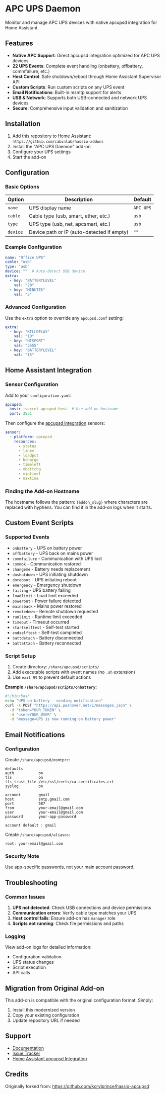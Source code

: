 # APC UPS Daemon

Monitor and manage APC UPS devices with native apcupsd integration for Home Assistant.

## Features

- **Native APC Support**: Direct apcupsd integration optimized for APC UPS devices
- **22 UPS Events**: Complete event handling (onbattery, offbattery, commfailure, etc.)
- **Host Control**: Safe shutdown/reboot through Home Assistant Supervisor API
- **Custom Scripts**: Run custom scripts on any UPS event
- **Email Notifications**: Built-in msmtp support for alerts
- **USB & Network**: Supports both USB-connected and network UPS devices
- **Secure**: Comprehensive input validation and sanitization

## Installation

1. Add this repository to Home Assistant: `https://github.com/cabinlab/hassio-addons`
2. Install the "APC UPS Daemon" add-on
3. Configure your UPS settings
4. Start the add-on

## Configuration

### Basic Options

| Option | Description | Default |
|--------|-------------|---------|
| `name` | UPS display name | `APC UPS` |
| `cable` | Cable type (usb, smart, ether, etc.) | `usb` |
| `type` | UPS type (usb, net, apcsmart, etc.) | `usb` |
| `device` | Device path or IP (auto-detected if empty) | `""` |

### Example Configuration

```yaml
name: "Office UPS"
cable: "usb"
type: "usb"
device: ""  # Auto-detect USB device
extra:
  - key: "BATTERYLEVEL"
    val: "20"
  - key: "MINUTES"
    val: "5"
```

### Advanced Configuration

Use the `extra` option to override any `apcupsd.conf` setting:

```yaml
extra:
  - key: "KILLDELAY"
    val: "10"
  - key: "NISPORT" 
    val: "5555"
  - key: "BATTERYLEVEL"
    val: "15"
```

## Home Assistant Integration

### Sensor Configuration

Add to your `configuration.yaml`:

```yaml
apcupsd:
  host: !secret apcupsd_host  # Use add-on hostname
  port: 3551
```

Then configure the [apcupsd integration](https://www.home-assistant.io/integrations/apcupsd/) sensors:

```yaml
sensor:
  - platform: apcupsd
    resources:
      - status
      - linev
      - loadpct
      - bcharge
      - timeleft
      - mbattchg
      - mintimel
      - maxtime
```

### Finding the Add-on Hostname

The hostname follows the pattern: `{addon_slug}` where characters are replaced with hyphens.
You can find it in the add-on logs when it starts.

## Custom Event Scripts

### Supported Events

- `onbattery` - UPS on battery power
- `offbattery` - UPS back on mains power  
- `commfailure` - Communication with UPS lost
- `commok` - Communication restored
- `changeme` - Battery needs replacement
- `doshutdown` - UPS initiating shutdown
- `doreboot` - UPS initiating reboot
- `emergency` - Emergency shutdown
- `failing` - UPS battery failing
- `loadlimit` - Load limit exceeded
- `powerout` - Power failure detected
- `mainsback` - Mains power restored
- `remotedown` - Remote shutdown requested
- `runlimit` - Runtime limit exceeded
- `timeout` - Timeout occurred
- `startselftest` - Self-test started
- `endselftest` - Self-test completed
- `battdetach` - Battery disconnected
- `battattach` - Battery reconnected

### Script Setup

1. Create directory: `/share/apcupsd/scripts/`
2. Add executable scripts with event names (no `.sh` extension)
3. Use `exit 99` to prevent default actions

**Example `/share/apcupsd/scripts/onbattery`:**

```bash
#!/bin/bash
echo "UPS on battery - sending notification"
curl -X POST "https://api.pushover.net/1/messages.json" \
  -d "token=YOUR_TOKEN" \
  -d "user=YOUR_USER" \
  -d "message=UPS is now running on battery power"
```

## Email Notifications

### Configuration

Create `/share/apcupsd/msmtprc`:

```
defaults
auth           on
tls            on
tls_trust_file /etc/ssl/certs/ca-certificates.crt
syslog         on

account        gmail
host           smtp.gmail.com
port           587
from           your-email@gmail.com
user           your-email@gmail.com
password       your-app-password

account default : gmail
```

Create `/share/apcupsd/aliases`:

```
root: your-email@gmail.com
```

### Security Note

Use app-specific passwords, not your main account password.

## Troubleshooting

### Common Issues

1. **UPS not detected**: Check USB connections and device permissions
2. **Communication errors**: Verify cable type matches your UPS
3. **Host control fails**: Ensure add-on has `manager` role
4. **Scripts not running**: Check file permissions and paths

### Logging

View add-on logs for detailed information:
- Configuration validation
- UPS status changes  
- Script execution
- API calls

## Migration from Original Add-on

This add-on is compatible with the original configuration format. Simply:

1. Install this modernized version
2. Copy your existing configuration
3. Update repository URL if needed

## Support

- [Documentation](https://github.com/cabinlab/hassio-addons)
- [Issue Tracker](https://github.com/cabinlab/hassio-addons/issues)
- [Home Assistant apcupsd Integration](https://www.home-assistant.io/integrations/apcupsd/)

## Credits

Originally forked from: https://github.com/korylprince/hassio-apcupsd
